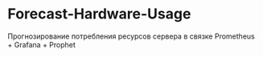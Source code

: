 # Forecast-Hardware-Usage
Прогнозирование потребления ресурсов сервера в связке Prometheus + Grafana + Prophet
